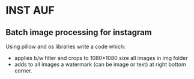 # INST AUF
## **Batch image processing for instagram** 
 Using pillow and os libraries write a code which:

- applies b/w filter and crops to 1080*1080 size all images in img folder
- adds to all images a watermark (can be image or text) at right bottom corner.
